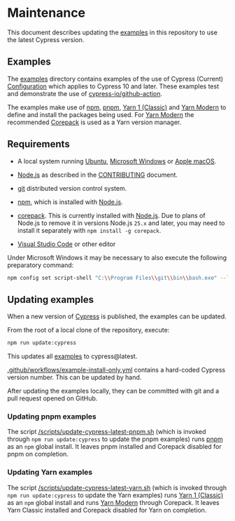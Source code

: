 # Maintenance

This document describes updating the [examples](../examples) in this repository to use the latest Cypress version.

## Examples

The [examples](../examples) directory contains examples of the use of Cypress (Current) [Configuration](https://docs.cypress.io/guides/references/configuration) which applies to Cypress 10 and later. These examples test and demonstrate the use of [cypress-io/github-action](https://github.com/cypress-io/github-action).

The examples make use of [npm](https://www.npmjs.com/), [pnpm](https://pnpm.io/), [Yarn 1 (Classic)](https://classic.yarnpkg.com/) and [Yarn Modern](https://yarnpkg.com/) to define and install the packages being used. For [Yarn Modern](https://yarnpkg.com/) the recommended [Corepack](https://yarnpkg.com/corepack) is used as a Yarn version manager.

## Requirements

- A local system running [Ubuntu](https://ubuntu.com/), <!-- markdown-link-check-disable -->[Microsoft Windows](https://www.microsoft.com/windows/)<!-- markdown-link-check-enable --> or [Apple macOS](https://www.apple.com/macos/).

- [Node.js](https://nodejs.org/en/) as described in the [CONTRIBUTING](../CONTRIBUTING.md#requirements) document.

- [git](https://git-scm.com/) distributed version control system.

- [npm](https://www.npmjs.com/), which is installed with [Node.js](https://nodejs.org/).

- [corepack](https://github.com/nodejs/corepack). This is currently installed with [Node.js](https://nodejs.org/). Due to plans of Node.js to remove it in versions Node.js `25.x` and later, you may need to install it separately with `npm install -g corepack`.

- [Visual Studio Code](https://code.visualstudio.com/) or other editor

Under Microsoft Windows it may be necessary to also execute the following preparatory command:

```bash
npm config set script-shell "C:\\Program Files\\git\\bin\\bash.exe" --location user
```

## Updating examples

When a new version of [Cypress](https://docs.cypress.io/guides/references/changelog) is published, the examples can be updated.

From the root of a local clone of the repository, execute:

```bash
npm run update:cypress
```

This updates all [examples](../examples) to cypress@latest.

[.github/workflows/example-install-only.yml](../.github/workflows/example-install-only.yml) contains a hard-coded Cypress version number. This can be updated by hand.

After updating the examples locally, they can be committed with git and a pull request opened on GitHub.

### Updating pnpm examples

The script [/scripts/update-cypress-latest-pnpm.sh](../scripts/update-cypress-latest-pnpm.sh) (which is invoked through `npm run update:cypress` to update the pnpm examples) runs [pnpm](https://pnpm.io/) as an `npm` global install. It leaves pnpm installed and Corepack disabled for pnpm on completion.

### Updating Yarn examples

The script [/scripts/update-cypress-latest-yarn.sh](../scripts/update-cypress-latest-yarn.sh) (which is invoked through `npm run update:cypress` to update the Yarn examples) runs [Yarn 1 (Classic)](https://classic.yarnpkg.com/) as an `npm` global install and runs [Yarn Modern](https://yarnpkg.com/) through Corepack. It leaves Yarn Classic installed and Corepack disabled for Yarn on completion.
